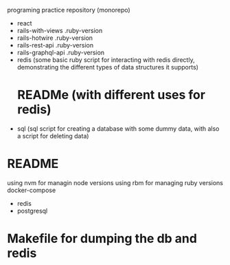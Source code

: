 programing practice repository (monorepo)

- react
- rails-with-views
  .ruby-version
- rails-hotwire
  .ruby-version
- rails-rest-api
  .ruby-version
- rails-graphql-api
  .ruby-version
- redis (some basic ruby script for interacting with redis directly, demonstrating the different types of data structures it supports)
  # READMe (with different uses for redis)
- sql (sql script for creating a database with some dummy data, with also a script for deleting data)

# README
using nvm for managin node versions
using rbm for managing ruby versions
docker-compose
- redis
- postgresql


# Makefile for dumping the db and redis
